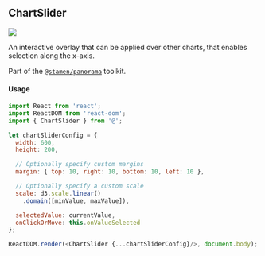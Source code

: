 ## ChartSlider

<img src='https://cdn0.iconfinder.com/data/icons/feather/96/circle-check-32.png'>

An interactive overlay that can be applied over other charts, that enables selection along the x-axis.

Part of the [`@stamen/panorama`](https://www.npmjs.com/package/@stamen/panorama) toolkit.

#### Usage
```js
import React from 'react';
import ReactDOM from 'react-dom';
import { ChartSlider } from '@';

let chartSliderConfig = {
  width: 600,
  height: 200,

  // Optionally specify custom margins
  margin: { top: 10, right: 10, bottom: 10, left: 10 },

  // Optionally specify a custom scale
  scale: d3.scale.linear()
    .domain([minValue, maxValue]),

  selectedValue: currentValue,
  onClickOrMove: this.onValueSelected
};

ReactDOM.render(<ChartSlider {...chartSliderConfig}/>, document.body);
```
